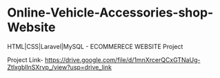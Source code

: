 # Online-Vehicle-Accessories-shop-Website
HTML|CSS|Laravel|MySQL - ECOMMERECE WEBSITE Project


Project Link- https://drive.google.com/file/d/1mnXrcerQCxGTNaUg-ZtlxgbllnSXrvp_/view?usp=drive_link
